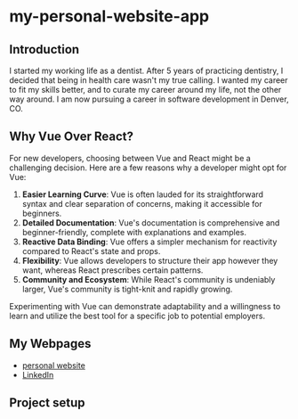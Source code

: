# my-personal-website-app

## Introduction

I started my working life as a dentist. After 5 years of practicing dentistry, I decided that being in health care wasn't my true calling. I wanted my career to fit my skills better, and to curate my career around my life, not the other way around. I am now pursuing a career in software development in Denver, CO.

## Why Vue Over React?

For new developers, choosing between Vue and React might be a challenging decision. Here are a few reasons why a developer might opt for Vue:

1. **Easier Learning Curve**: Vue is often lauded for its straightforward syntax and clear separation of concerns, making it accessible for beginners.
2. **Detailed Documentation**: Vue's documentation is comprehensive and beginner-friendly, complete with explanations and examples.
3. **Reactive Data Binding**: Vue offers a simpler mechanism for reactivity compared to React's state and props.
4. **Flexibility**: Vue allows developers to structure their app however they want, whereas React prescribes certain patterns.
5. **Community and Ecosystem**: While React's community is undeniably larger, Vue's community is tight-knit and rapidly growing.

Experimenting with Vue can demonstrate adaptability and a willingness to learn and utilize the best tool for a specific job to potential employers.

## My Webpages

* [personal website](http://jduffey1990.github.io/portfolio-website)
* [LinkedIn](https://www.linkedin.com/in/jordan-duffey-39a76998/)

## Project setup

